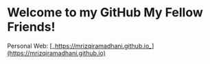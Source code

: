 # Welcome to my GitHub My Fellow Friends!

Personal Web: [_https://mrizqiramadhani.github.io_](https://mrizqiramadhani.github.io)
